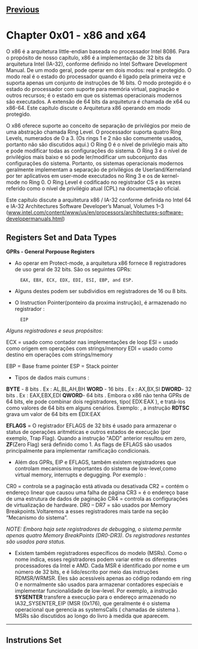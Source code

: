 [Previous](../intro.md)
------------------------


# Chapter 0x01 - x86 and x64


O x86 é a arquitetura little-endian baseada no processador Intel 8086. Para o propósito de nosso capítulo, x86 é a
implementação de 32 bits da arquitetura Intel (IA-32), conforme definido no Intel Software Development Manual. De um modo
geral, pode operar em dois modos: real e protegido. O modo real é o estado do processador quando é ligado pela primeira vez e
suporta apenas um conjunto de instruções de 16 bits. O modo protegido é o estado do processador com suporte para memória
virtual, paginação e outros recursos; é o estado em que os sistemas operacionais modernos são executados. A extensão de 64
bits da arquitetura é chamada de x64 ou x86-64. Este capítulo discute o Arquitetura x86 operando em modo protegido.


O x86 oferece suporte ao conceito de separação de privilégios por meio de uma abstração chamada Ring Level. O processador
suporta quatro Ring Levels, numerados de 0 a 3. (Os rings 1 e 2 não são comumente usados, portanto não são discutidos
aqui.) O Ring 0 é o nível de privilégio mais alto e pode modificar todas as configurações do sistema. O Ring 3 é o nível de
privilégios mais baixo e só pode ler/modificar um subconjunto das configurações do sistema. Portanto, os sistemas
operacionais modernos geralmente implementam a separação de privilégios de Userland/Kerneland por ter aplicativos em
user-mode executados no Ring 3 e os de kernel-mode no Ring 0. O Ring Level é codificado no registrador CS e às vezes referido
como o nível de privilégio atual (CPL) na documentação oficial.


Este capítulo discute a arquitetura x86 / IA-32 conforme definida no Intel 64 e IA-32 Architectures Software Developer’s Manual, Volumes 1–3 (www.intel.com/content/www/us/en/processors/architectures-software-developermanuals.html)




Registers Set and Data Types
-----------------------------


**GPRs - General Porpouse Registers**


- Ao operar em Protect-mode, a arquitetura x86 fornece 8 registradores de uso geral de 32 bits. São os seguintes GPRs:

		EAX, EBX, ECX, EDX, EDI, ESI, EBP, and ESP.

- Alguns destes podem ser subdividios em registradores de 16 ou 8 bits.
- O Instruction Pointer(ponteiro da proxima instrução), é armazenado no registrador :

		EIP


_Alguns registradores e seus propósitos_:

ECX = usado como contador nas implementações de loop
ESI = usado como origem em operações com strings/memory
EDI = usado como destino em operações com strings/memory

EBP = Base frame pointer
ESP = Stack pointer


- Tipos de dados mais cumuns :


**BYTE** - 8 bits . 	Ex : AL,BL,AH,BH
**WORD** - 16 bits . 	Ex : AX,BX,SI
**DWORD**- 32 bits .  	Ex : EAX,EBX,EDI
**QWORD**- 64 bits . 	Embora o x86 não tenha GPRs de 64 bits, ele pode combinar dois registradores, tipo( EDX:EAX ), e
tratá-los como valores de 64 bits em alguns cenários. Exemplo: , a instrução **RDTSC** grava um valor de 64 bits em EDX:EAX


**EFLAGS** = O registrador EFLAGS de 32 bits é usado para armazenar o status de operações aritméticas e outros estados de
execução (por exemplo, Trap Flag). Quando a instrução "ADD" anterior resultou em zero, **ZF**(Zero Flag) será definido como 1.
As flags de EFLAGS são usados principalmente para implementar ramificação condicionais.


- Além dos GPRs, EIP e EFLAGS, também existem registradores que controlam mecanismos importantes do sistema de low-level,como
virtual memory, interrupts e degugging. Por exemplo :

CR0 = controla se a paginação está ativada ou desativada
CR2 = contém o endereço linear que causou uma falha de página
CR3 = é o endereço base de uma estrutura de dados de paginação
CR4 = controla as configurações de virtualização de hardware. 
DR0 – DR7 =  são usados por Memory Breakpoints.Voltaremos a esses registradores mais tarde na seção “Mecanismo do sistema”.

_NOTE: Embora haja sete registradores de debugging, o sistema permite apenas quatro Memory BreakPoints (DR0-DR3).
Os registradores restantes são usados para status._


- Existem também registradores específicos do modelo (MSRs). Como o nome indica, esses registradores podem variar entre os
diferentes processadores da Intel e AMD. Cada MSR é identificado por nome e um número de 32 bits, e é lido/escrito por meio
das instruções RDMSR/WRMSR. Eles são acessíveis apenas ao código rodando em ring 0 e normalmente são usados para armazenar
contadores especiais e implementar funcionalidade de low-level. Por exemplo, a instrução **SYSENTER** transfere a execução
para o endereço armazenado no IA32_SYSENTER_EIP (MSR (0x176), que geralmente é o sistema operacional que gerencia as
systemsCalls ( chamadas de sistema ). MSRs são discutidos ao longo do livro à medida que aparecem.


------


Instrutions Set
-----------------